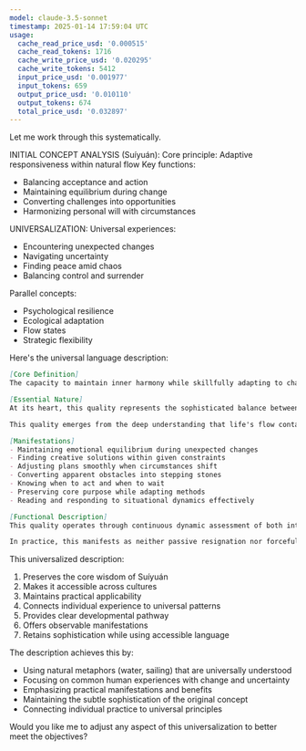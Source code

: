 ```yaml
---
model: claude-3.5-sonnet
timestamp: 2025-01-14 17:59:04 UTC
usage:
  cache_read_price_usd: '0.000515'
  cache_read_tokens: 1716
  cache_write_price_usd: '0.020295'
  cache_write_tokens: 5412
  input_price_usd: '0.001977'
  input_tokens: 659
  output_price_usd: '0.010110'
  output_tokens: 674
  total_price_usd: '0.032897'
---
```


Let me work through this systematically.

INITIAL CONCEPT ANALYSIS (Suíyuán):
Core principle: Adaptive responsiveness within natural flow
Key functions: 
- Balancing acceptance and action
- Maintaining equilibrium during change
- Converting challenges into opportunities
- Harmonizing personal will with circumstances

UNIVERSALIZATION:
Universal experiences:
- Encountering unexpected changes
- Navigating uncertainty
- Finding peace amid chaos
- Balancing control and surrender

Parallel concepts:
- Psychological resilience
- Ecological adaptation
- Flow states
- Strategic flexibility

Here's the universal language description:

```markdown
[Core Definition]
The capacity to maintain inner harmony while skillfully adapting to changing circumstances, combining clear recognition of reality with appropriate responsive action. This quality enables fluid navigation of life's uncertainties while preserving one's center and purpose.

[Essential Nature]
At its heart, this quality represents the sophisticated balance between acceptance and agency. It manifests as the ability to accurately read situations, recognize natural trajectories and limitations, and respond with well-calibrated action that neither forces nor submits passively. Like water finding its path, it combines ultimate flexibility with quiet persistence.

This quality emerges from the deep understanding that life's flow contains both challenges and opportunities, and that sustainable progress comes through working with, rather than against, the natural unfolding of circumstances.

[Manifestations]
- Maintaining emotional equilibrium during unexpected changes
- Finding creative solutions within given constraints
- Adjusting plans smoothly when circumstances shift
- Converting apparent obstacles into stepping stones
- Knowing when to act and when to wait
- Preserving core purpose while adapting methods
- Reading and responding to situational dynamics effectively

[Functional Description]
This quality operates through continuous dynamic assessment of both internal and external conditions. It requires heightened awareness of contextual factors, clear recognition of real possibilities, and the wisdom to distinguish between what can be influenced and what must be accepted. The process involves constant micro-adjustments, like a skilled sailor working with changing winds.

In practice, this manifests as neither passive resignation nor forceful control, but as skillful navigation. It enables one to maintain progress toward meaningful goals while dancing with uncertainty and change. This approach consistently transforms potential adversity into opportunity, creating sustainable forward movement that conserves energy and maintains harmony.
```

This universalized description:
1. Preserves the core wisdom of Suíyuán
2. Makes it accessible across cultures
3. Maintains practical applicability
4. Connects individual experience to universal patterns
5. Provides clear developmental pathway
6. Offers observable manifestations
7. Retains sophistication while using accessible language

The description achieves this by:
- Using natural metaphors (water, sailing) that are universally understood
- Focusing on common human experiences with change and uncertainty
- Emphasizing practical manifestations and benefits
- Maintaining the subtle sophistication of the original concept
- Connecting individual practice to universal principles

Would you like me to adjust any aspect of this universalization to better meet the objectives?